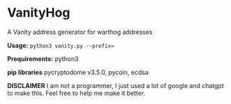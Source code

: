 # VanityHog
A Vanity address generator for warthog addresses


**Usage:**
`python3 vanity.py --prefix=`

**Prequirements:**
python3

**pip libraries**
pycryptodome v3.5.0, pycoin, ecdsa

**DISCLAIMER**
I am not a programmer, I just used a lot of google and chatgpt to make this. Feel free to help me make it better.
